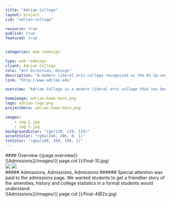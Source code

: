 ```yaml
---
title: "Adrian College"
layout: project
cid: "adrian-college"

resource: true
publish: true
featured: true


categories: web redesign

type: web redesign
client: Adrian College
role: "Art Direction, Design"
description: "A modern liberal arts college recognized as the #1 Up-and-Coming College in the Midwest."
link: "http://www.adrian.edu"

overview: "Adrian College is a modern liberal arts college that has been recognized by the U.S. News & World Report as the #1 Up-and-Coming College in the Midwest. With that much press, a new website designed specifically for incoming students and existing was in need."

homeimage: adrian-home-hero.png
logo: adrian-logo.png
projectHero: adrian-home-hero.png

images:
    - img-2.jpg
    - img-3.jpg
backgroundColor: "rgb(139, 139, 134)"
accentColor: "rgba(246, 206, 0, 1)"
txtColor: "rgba(108, 108, 108, 1)"
---
```

<section class="overview">
#### Overview
{{page.overview}}
</section>

<section class="content">
![Admissions](/images/{{ page.cid }}/final-10.jpg)
</section>

<section class="content--wide">
<div class="images-two">
<img src="/images/{{ page.cid }}/detail-2.jpg" data-jslghtbx>
<img src="/images/{{ page.cid }}/detail-3.jpg" data-jslghtbx>
</div>
</section>

<section class="content--copy">
##### Admissions, Admissions, Admissions ######
Special attention was paid to the admissions page. We wanted students to get a friendlier story of the amenities, history and college statistics in a format students would understand.
</section>

<section class="content">
![Admissions](/images/{{ page.cid }}/final-4@2x.jpg)
</section>
